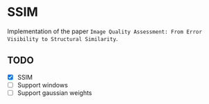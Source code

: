 # SSIM
Implementation of the paper `Image Quality Assessment: From Error Visibility to Structural Similarity`.

## TODO
 - [x] SSIM
 - [ ] Support windows
 - [ ] Support gaussian weights